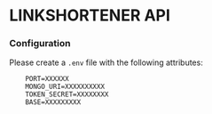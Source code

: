 
# LINKSHORTENER API

### Configuration

Please create a `.env` file with the following attributes:

```Dotenv
    PORT=XXXXXX
    MONGO_URI=XXXXXXXXXX
    TOKEN_SECRET=XXXXXXXX
    BASE=XXXXXXXXX
```